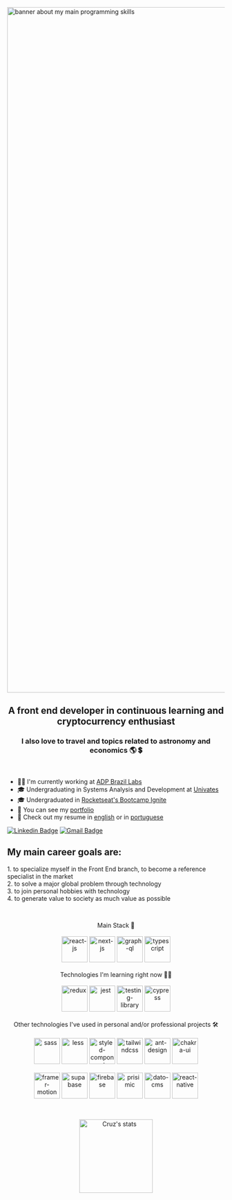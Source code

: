 <img src="https://xnrzwkuslogyvxcfkyyh.supabase.co/storage/v1/object/sign/projects-banners/other/profile-banner.png?token=eyJhbGciOiJIUzI1NiIsInR5cCI6IkpXVCJ9.eyJ1cmwiOiJwcm9qZWN0cy1iYW5uZXJzL290aGVyL3Byb2ZpbGUtYmFubmVyLnBuZyIsImlhdCI6MTY1MTM2MDUwNiwiZXhwIjoxOTY2NzIwNTA2fQ.7ko3ch93B_TrCQE8YiyBduqmIC-rC7BfjxG2n9zP-WY" alt="banner about my main programming skills" width="1584"/>
<h2 align="center">A front end developer in continuous learning and cryptocurrency enthusiast</h2>
<h3 align="center">I also love to travel and topics related to astronomy and economics 🌎 💲</h3>

<p>&nbsp;</p>

- 👨‍💻 I'm currently working at [ADP Brazil Labs](https://br.adp.com)
- 🎓 Undergraduating in Systems Analysis and Development at [Univates](https://www.univates.br/)
- 🎓 Undergraduated in [Rocketseat's Bootcamp Ignite](https://drive.google.com/file/d/1spRIoobb3GCRFCL1iySDFACW8moqpp0W/view?usp=sharing)
- 📂 You can see my [portfolio](https://matheus-da-cruz-portfolio.vercel.app/)
- 📝 Check out my resume in [english](https://xnrzwkuslogyvxcfkyyh.supabase.co/storage/v1/object/sign/resumes/matheus-da-cruz-resume.pdf?token=eyJhbGciOiJIUzI1NiIsInR5cCI6IkpXVCJ9.eyJ1cmwiOiJyZXN1bWVzL21hdGhldXMtZGEtY3J1ei1yZXN1bWUucGRmIiwiaWF0IjoxNjU5Mjk4MzQxLCJleHAiOjE5NzQ2NTgzNDF9.PF8uPpBiJXs6NGizQdK3sBETvAW-U99oHoX8tf6ge_o&t=2022-07-31T20%3A12%3A21.854Z) or in [portuguese](https://xnrzwkuslogyvxcfkyyh.supabase.co/storage/v1/object/sign/resumes/curriculo-matheus-da-cruz.pdf?token=eyJhbGciOiJIUzI1NiIsInR5cCI6IkpXVCJ9.eyJ1cmwiOiJyZXN1bWVzL2N1cnJpY3Vsby1tYXRoZXVzLWRhLWNydXoucGRmIiwiaWF0IjoxNjU5Mjk4MzIxLCJleHAiOjE5NzQ2NTgzMjF9.NMb2Z6K4nOHrXNrJKtp23TmJ6fEZdT724jxZkvV35JE&t=2022-07-31T20%3A12%3A02.321Z)

[![Linkedin Badge](https://img.shields.io/badge/-Matheus%20Cruz-3000cc?style=flat-square&logo=Linkedin&logoColor=white&link=https://www.linkedin.com/in/matheus-cruz-frontend/)](https://www.linkedin.com/in/matheus-cruz-frontend/) 
[![Gmail Badge](https://img.shields.io/badge/-matheuswachcruz@gmail.com-3000cc?style=flat-square&logo=Gmail&logoColor=white&link=mailto:matheuswachcruz@gmail.com)](mailto:matheuswachcruz@gmail.com)

<h2>My main career goals are:</h2>
    1. to specialize myself in the Front End branch, to become a reference specialist in the market
    <br>
    2. to solve a major global problem through technology
    <br>
    3. to join personal hobbies with technology
    <br>
    4. to generate value to society as much value as possible 
    
<p>&nbsp;</p>

<p align="center">
Main Stack 👑
  <br>
  <br>
<img src="https://xnrzwkuslogyvxcfkyyh.supabase.in/storage/v1/object/sign/projects-technologies-icons/react_icon.svg?token=eyJhbGciOiJIUzI1NiIsInR5cCI6IkpXVCJ9.eyJ1cmwiOiJwcm9qZWN0cy10ZWNobm9sb2dpZXMtaWNvbnMvcmVhY3RfaWNvbi5zdmciLCJpYXQiOjE2NDQ4MDgyODQsImV4cCI6MTk2MDE2ODI4NH0.easqCWhhkJ0yPZlu_-xOXK_GmdeGRBYPgmnBeTuNAlA" alt="react-js" width="60" height="60"/>
<img src="https://xnrzwkuslogyvxcfkyyh.supabase.in/storage/v1/object/sign/projects-technologies-icons/next_js_icon.svg?token=eyJhbGciOiJIUzI1NiIsInR5cCI6IkpXVCJ9.eyJ1cmwiOiJwcm9qZWN0cy10ZWNobm9sb2dpZXMtaWNvbnMvbmV4dF9qc19pY29uLnN2ZyIsImlhdCI6MTY0NDgwODE5NywiZXhwIjoxOTYwMTY4MTk3fQ.G_sAJbrruJSKSPOzj9Admc-afqeDBsIuhq0mI29EP7o" alt="next-js" width="60" height="60"/>
<img src="https://xnrzwkuslogyvxcfkyyh.supabase.co/storage/v1/object/sign/projects-technologies-icons/graph_ql_icon.png?token=eyJhbGciOiJIUzI1NiIsInR5cCI6IkpXVCJ9.eyJ1cmwiOiJwcm9qZWN0cy10ZWNobm9sb2dpZXMtaWNvbnMvZ3JhcGhfcWxfaWNvbi5wbmciLCJpYXQiOjE2NDkxOTY4MDgsImV4cCI6MTk2NDU1NjgwOH0.N6X1uI-9FdTr24VV1fnTzoXfuLbIkrwpUvq2kcvZpyI" alt="graph-ql" width="60" height="60"/>
<img src="https://xnrzwkuslogyvxcfkyyh.supabase.in/storage/v1/object/sign/projects-technologies-icons/typescript_icon.svg?token=eyJhbGciOiJIUzI1NiIsInR5cCI6IkpXVCJ9.eyJ1cmwiOiJwcm9qZWN0cy10ZWNobm9sb2dpZXMtaWNvbnMvdHlwZXNjcmlwdF9pY29uLnN2ZyIsImlhdCI6MTY0NDgwODI3MywiZXhwIjoxOTYwMTY4MjczfQ.618MyoJBbhzQHLLDsDfwzlOliO4qPxBrRyCK7j9xTtA" alt="typescript" width="60" height="60"/>
  <br>
  <br>
      Technologies I'm learning right now 👨‍💻
  <br>
  <br>
<img src="https://xnrzwkuslogyvxcfkyyh.supabase.co/storage/v1/object/sign/projects-technologies-icons/redux_icon.png?token=eyJhbGciOiJIUzI1NiIsInR5cCI6IkpXVCJ9.eyJ1cmwiOiJwcm9qZWN0cy10ZWNobm9sb2dpZXMtaWNvbnMvcmVkdXhfaWNvbi5wbmciLCJpYXQiOjE2NTA4MTgyNTIsImV4cCI6MTk2NjE3ODI1Mn0.AxBYxL05LMZJ35Ix0rL7vdBiMv21U2tDUKzxOiHlbWw" alt="redux" width="60" height="60"/>
<img src="https://xnrzwkuslogyvxcfkyyh.supabase.co/storage/v1/object/sign/projects-technologies-icons/jest_icon.svg?token=eyJhbGciOiJIUzI1NiIsInR5cCI6IkpXVCJ9.eyJ1cmwiOiJwcm9qZWN0cy10ZWNobm9sb2dpZXMtaWNvbnMvamVzdF9pY29uLnN2ZyIsImlhdCI6MTY2MzYyNzkxNCwiZXhwIjoxOTc4OTg3OTE0fQ.IWypLkBxW0J0JE91mUgH2LVjY35Wi3Wrlp8cw6S-KB4" alt="jest" width="60" height="60"/>
<img src="https://xnrzwkuslogyvxcfkyyh.supabase.co/storage/v1/object/sign/projects-technologies-icons/testing-library_icon.png?token=eyJhbGciOiJIUzI1NiIsInR5cCI6IkpXVCJ9.eyJ1cmwiOiJwcm9qZWN0cy10ZWNobm9sb2dpZXMtaWNvbnMvdGVzdGluZy1saWJyYXJ5X2ljb24ucG5nIiwiaWF0IjoxNjYzNjI3OTIxLCJleHAiOjE5Nzg5ODc5MjF9.htZ2CF5fZwImGLL9bIkixa3m0LhEL3qLs87o0Y2QTd4" alt="testing-library" width="60" height="60"/>
<img src="https://xnrzwkuslogyvxcfkyyh.supabase.co/storage/v1/object/sign/projects-technologies-icons/cypress_icon.svg?token=eyJhbGciOiJIUzI1NiIsInR5cCI6IkpXVCJ9.eyJ1cmwiOiJwcm9qZWN0cy10ZWNobm9sb2dpZXMtaWNvbnMvY3lwcmVzc19pY29uLnN2ZyIsImlhdCI6MTY2MzYyNzkyOCwiZXhwIjoxOTc4OTg3OTI4fQ.piWBSHJjFcJ2Tj4ZSgfjW1R_Gl4gqqajU8xpmSqnN58" alt="cypress" width="60" height="60"/>
  <br>
  <br>
    Other technologies I've used in personal and/or professional projects 🛠️
  <br>
  <br>
<img src="https://xnrzwkuslogyvxcfkyyh.supabase.in/storage/v1/object/sign/projects-technologies-icons/sass_icon.svg?token=eyJhbGciOiJIUzI1NiIsInR5cCI6IkpXVCJ9.eyJ1cmwiOiJwcm9qZWN0cy10ZWNobm9sb2dpZXMtaWNvbnMvc2Fzc19pY29uLnN2ZyIsImlhdCI6MTY0NDgwODMyOSwiZXhwIjoxOTYwMTY4MzI5fQ.AA2df71jPRS2kHu75PvhTBIhbFoxjqb-S1iF5IZH57Q" alt="sass" width="60" height="60"/>
 <img src="https://xnrzwkuslogyvxcfkyyh.supabase.co/storage/v1/object/sign/projects-technologies-icons/less_icon.svg?token=eyJhbGciOiJIUzI1NiIsInR5cCI6IkpXVCJ9.eyJ1cmwiOiJwcm9qZWN0cy10ZWNobm9sb2dpZXMtaWNvbnMvbGVzc19pY29uLnN2ZyIsImlhdCI6MTY1MDgxODkxNiwiZXhwIjoxOTY2MTc4OTE2fQ.5kZnI0PZuyVx88pShJNpEE-g_zsmrQ8l8PUGHnTSp7Y" alt="less" width="60" height="60"/>
<img src="https://xnrzwkuslogyvxcfkyyh.supabase.co/storage/v1/object/sign/projects-technologies-icons/styled_components_icon.png?token=eyJhbGciOiJIUzI1NiIsInR5cCI6IkpXVCJ9.eyJ1cmwiOiJwcm9qZWN0cy10ZWNobm9sb2dpZXMtaWNvbnMvc3R5bGVkX2NvbXBvbmVudHNfaWNvbi5wbmciLCJpYXQiOjE2NTA4MTg5NTgsImV4cCI6MTk2NjE3ODk1OH0.AgBXKTGsaQm6HYhTO6TfNW0Z1nA-bgoh52e1yxqz8Ig" alt="styled-components" width="60" height="60"/>
<img src="https://xnrzwkuslogyvxcfkyyh.supabase.in/storage/v1/object/sign/projects-technologies-icons/tailwindcss_icon.svg?token=eyJhbGciOiJIUzI1NiIsInR5cCI6IkpXVCJ9.eyJ1cmwiOiJwcm9qZWN0cy10ZWNobm9sb2dpZXMtaWNvbnMvdGFpbHdpbmRjc3NfaWNvbi5zdmciLCJpYXQiOjE2NDQ4MDgzMTksImV4cCI6MTk2MDE2ODMxOX0.aC20wq5mdxXAGS_axOfKfoaGGhr-axoU1Hpbi8haR6Y" alt="tailwindcss" width="60" height="60"/>
<img src="https://xnrzwkuslogyvxcfkyyh.supabase.in/storage/v1/object/sign/projects-technologies-icons/ant_design_icon.png?token=eyJhbGciOiJIUzI1NiIsInR5cCI6IkpXVCJ9.eyJ1cmwiOiJwcm9qZWN0cy10ZWNobm9sb2dpZXMtaWNvbnMvYW50X2Rlc2lnbl9pY29uLnBuZyIsImlhdCI6MTY0NDgwODMxMSwiZXhwIjoxOTYwMTY4MzExfQ.JXeEtT79z-FkzGsBquC4OZ-oLq7ViYLALLfPwctrMwU" alt="ant-design" width="60" height="60"/>
<img src="https://xnrzwkuslogyvxcfkyyh.supabase.in/storage/v1/object/sign/projects-technologies-icons/chakra_ui_icon.png?token=eyJhbGciOiJIUzI1NiIsInR5cCI6IkpXVCJ9.eyJ1cmwiOiJwcm9qZWN0cy10ZWNobm9sb2dpZXMtaWNvbnMvY2hha3JhX3VpX2ljb24ucG5nIiwiaWF0IjoxNjQ0ODA4MzAyLCJleHAiOjE5NjAxNjgzMDJ9.dpzNU2d-yv1QdDwfUrdmiUJ_W_qeIMEds3pegT4eeQQ" alt="chakra-ui" width="60" height="60"/>
  <br>
  <br>
 <img src="https://xnrzwkuslogyvxcfkyyh.supabase.co/storage/v1/object/sign/projects-technologies-icons/framer_motion_icon.png?token=eyJhbGciOiJIUzI1NiIsInR5cCI6IkpXVCJ9.eyJ1cmwiOiJwcm9qZWN0cy10ZWNobm9sb2dpZXMtaWNvbnMvZnJhbWVyX21vdGlvbl9pY29uLnBuZyIsImlhdCI6MTY1MTQ1NjgxMywiZXhwIjoxOTY2ODE2ODEzfQ.cVROMmKXrB2SoFg5QIyoS9Lne3OkqeiHmtVdMnUzepQ" alt="framer-motion" width="60" height="60"/>
<img src="https://xnrzwkuslogyvxcfkyyh.supabase.co/storage/v1/object/sign/projects-technologies-icons/supabase_icon.png?token=eyJhbGciOiJIUzI1NiIsInR5cCI6IkpXVCJ9.eyJ1cmwiOiJwcm9qZWN0cy10ZWNobm9sb2dpZXMtaWNvbnMvc3VwYWJhc2VfaWNvbi5wbmciLCJpYXQiOjE2NTA4MTkwMDcsImV4cCI6MTk2NjE3OTAwN30.8X2vK8HLwF3oGn5BOlP6mj8nOlyrDPATdykXGYsVeS4" alt="supabase" width="60" height="60"/>
<img src="https://xnrzwkuslogyvxcfkyyh.supabase.co/storage/v1/object/sign/projects-technologies-icons/firebase_icon.svg?token=eyJhbGciOiJIUzI1NiIsInR5cCI6IkpXVCJ9.eyJ1cmwiOiJwcm9qZWN0cy10ZWNobm9sb2dpZXMtaWNvbnMvZmlyZWJhc2VfaWNvbi5zdmciLCJpYXQiOjE2NTA4MTkxMzUsImV4cCI6MTk2NjE3OTEzNX0.B43wgJboDePmDeRdPie2Z4gqgW7CUJfMlFQ2FWw7tK8" alt="firebase" width="60" height="60"/>
<img src="https://xnrzwkuslogyvxcfkyyh.supabase.co/storage/v1/object/sign/projects-technologies-icons/prismic_icon.png?token=eyJhbGciOiJIUzI1NiIsInR5cCI6IkpXVCJ9.eyJ1cmwiOiJwcm9qZWN0cy10ZWNobm9sb2dpZXMtaWNvbnMvcHJpc21pY19pY29uLnBuZyIsImlhdCI6MTY1MDgxODk0MCwiZXhwIjoxOTY2MTc4OTQwfQ.hv9_lT1-Qau_Q7VWA9lxxUing6a3wXzTXhJDkIakgT8" alt="prisimic" width="60" height="60"/>
<img src="https://xnrzwkuslogyvxcfkyyh.supabase.co/storage/v1/object/sign/projects-technologies-icons/dato_cms_icon.png?token=eyJhbGciOiJIUzI1NiIsInR5cCI6IkpXVCJ9.eyJ1cmwiOiJwcm9qZWN0cy10ZWNobm9sb2dpZXMtaWNvbnMvZGF0b19jbXNfaWNvbi5wbmciLCJpYXQiOjE2NTA4MTkxODUsImV4cCI6MTk2NjE3OTE4NX0.FpB_0E4xJd4b84oi2v8_ty1yDQS5hJgwO2WMo6uorxQ" alt="dato-cms" width="60" height="60"/>
<img src="https://xnrzwkuslogyvxcfkyyh.supabase.co/storage/v1/object/sign/projects-technologies-icons/react_native_icon.svg?token=eyJhbGciOiJIUzI1NiIsInR5cCI6IkpXVCJ9.eyJ1cmwiOiJwcm9qZWN0cy10ZWNobm9sb2dpZXMtaWNvbnMvcmVhY3RfbmF0aXZlX2ljb24uc3ZnIiwiaWF0IjoxNjY1MTgxNjg3LCJleHAiOjE5ODA1NDE2ODd9.GjSRW9FlxPo9941WPAEc_yUx7wKvA5moeIvlghD_aZA" alt="react-native" width="60" height="60"/>
<br>
</p>
<br>

<p align="center">
  <span>
    <img src="https://github-readme-stats.vercel.app/api?username=mathwcruz&show_icons=true&theme=dracula" alt="Cruz's stats" height=170 />
  </span>
</p>
